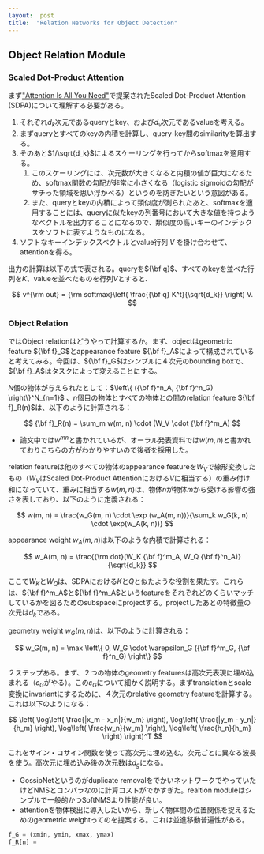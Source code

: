 ```yaml
---
layout:  post
title:  "Relation Networks for Object Detection" 
---
```



## Object Relation Module

### Scaled Dot-Product Attention

まず["Attention Is All You Need"](https://arxiv.org/abs/1706.03762)で提案されたScaled Dot-Product Attention (SDPA)について理解する必要がある。

1. それぞれ$d_k$次元であるqueryとkey、および$d_v$次元であるvalueを考える。
2. まずqueryとすべてのkeyの内積を計算し、query-key間のsimilarityを算出する。
3. そのあと$1/\sqrt{d_k}$によるスケーリングを行ってからsoftmaxを適用する。
   1. このスケーリングには、次元数が大きくなると内積の値が巨大になるため、softmax関数の勾配が非常に小さくなる（logistic sigmoidの勾配がサチった領域を思い浮かべる）というのを防ぎたいという意図がある。
   2. また、queryとkeyの内積によって類似度が測られたあと、softmaxを適用することには、queryに似たkeyの列番号において大きな値を持つようなベクトルを出力することになるので、類似度の高いキーのインデックスをソフトに表すようなものになる。
4. ソフトなキーインデックスベクトルとvalue行列 $V$ を掛け合わせて、attentionを得る。

出力の計算は以下の式で表される。queryを${\bf q}$、すべてのkeyを並べた行列を$K$、valueを並べたものを行列$V$とすると、

$$
v^{\rm out} = {\rm softmax}\left( \frac{{\bf q} K^t}{\sqrt{d_k}} \right) V.
$$

### Object Relation

ではObject relationはどうやって計算するか。まず、objectはgeometric feature ${\bf f}_G$とappearance feature ${\bf f}_A$によって構成されていると考えてみる。今回は、${\bf f}_G$はシンプルに４次元のbounding boxで、${\bf f}_A$はタスクによって変えることにする。

$N$個の物体が与えられたとして：$\left\{ ({\bf f}^n_A, {\bf f}^n_G) \right\}^N_{n=1}$ 、$n$個目の物体とすべての物体との間のrelation feature ${\bf f}_R(n)$は、以下のように計算される：

$$
{\bf f}_R(n) = \sum_m w(m, n) \cdot (W_V \cdot {\bf f}^m_A)
$$

* 論文中では$w^{mn}$と書かれているが、オーラル発表資料では$w(m, n)$と書かれておりこちらの方がわかりやすいので後者を採用した。

relation featureは他のすべての物体のappearance featureを$W_V$で線形変換したもの（$W_V$はScaled Dot-Product Attentionにおける$V$に相当する）の重み付け和になっていて、重みに相当する$w(m, n)$は、物体$n$が物体$m$から受ける影響の強さを表しており、以下のように定義される：

$$
w(m, n) = \frac{w_G(m, n) \cdot \exp (w_A(m, n))}{\sum_k w_G(k, n) \cdot \exp(w_A(k, n))}
$$

appearance weight $w_A(m, n)$は以下のような内積で計算される：

$$
w_A(m, n) = \frac{{\rm dot}(W_K {\bf f}^m_A, W_Q {\bf f}^n_A)}{\sqrt{d_k}}
$$

ここで$W_K$と$W_Q$は、SDPAにおける$K$と$Q$と似たような役割を果たす。これらは、${\bf f}^m_A$と${\bf f}^m_A$というfeatureをそれぞれどのくらいマッチしているかを図るためのsubspaceにprojectする。projectしたあとの特徴量の次元は$d_k$である。

geometry weight $w_G(m, n)$は、以下のように計算される：

$$
w_G(m, n) = \max \left\{ 0, W_G \cdot \varepsilon_G ({\bf f}^m_G, {\bf f}^n_G) \right\}
$$

２ステップある。まず、２つの物体のgeometry featuresは高次元表現に埋め込まれる（$\varepsilon_G$がやる）。この$\varepsilon_G$について細かく説明する。まずtranslationとscale変換にinvariantにするために、４次元のrelative geometry featureを計算する。これは以下のようになる：

$$
\left(
\log\left( \frac{|x_m - x_n|}{w_m} \right),
\log\left( \frac{|y_m - y_n|}{h_m} \right),
\log\left( \frac{w_n}{w_m} \right),
\log\left( \frac{h_n}{h_m} \right)
\right)^T
$$

これをサイン・コサイン関数を使って高次元に埋め込む。次元ごとに異なる波長を使う。高次元に埋め込み後の次元数は$d_g$になる。





- GossipNetというのがduplicate removalをでかいネットワークでやっていたけどNMSとコンパラなのに計算コストがでかすぎた。realtion moduleはシンプルで一般的かつSoftNMSより性能が良い。
- attentionを物体検出に導入したいから、新しく物体間の位置関係を捉えるためのgeometric weightってのを提案する。これは並進移動普遍性がある。



```python
f_G = (xmin, ymin, xmax, ymax)
f_R[n] = 
```


